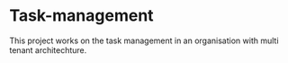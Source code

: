 # Task-management
This project works on the task management in an organisation with multi tenant architechture.
